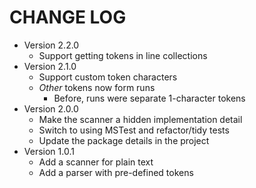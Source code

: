 # CHANGE LOG

- Version 2.2.0
    - Support getting tokens in line collections
- Version 2.1.0
    - Support custom token characters
    - *Other* tokens now form runs
        - Before, runs were separate 1-character tokens
- Version 2.0.0
    - Make the scanner a hidden implementation detail
    - Switch to using MSTest and refactor/tidy tests
    - Update the package details in the project
- Version 1.0.1
    - Add a scanner for plain text
    - Add a parser with pre-defined tokens
